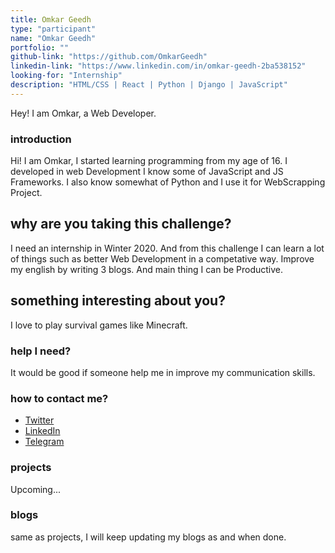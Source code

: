 ```yaml
---
title: Omkar Geedh
type: "participant"
name: "Omkar Geedh"
portfolio: ""
github-link: "https://github.com/OmkarGeedh"
linkedin-link: "https://www.linkedin.com/in/omkar-geedh-2ba538152"
looking-for: "Internship"
description: "HTML/CSS | React | Python | Django | JavaScript"
---
```


 Hey! I am Omkar, a Web Developer.

### introduction

Hi! I am Omkar, I started learning programming from my age of 16. I developed in web Development I know some of JavaScript and JS Frameworks. I also know somewhat of Python and I use it for WebScrapping Project.

## why are you taking this challenge?

I need an internship in Winter 2020. And from this challenge I can learn a lot of things such as better Web Development in a competative way. Improve my english by writing 3 blogs. And main thing I can be Productive.

## something interesting about you?

I love to play survival games like Minecraft.

### help I need?

It would be good if someone help me in improve my communication skills.

### how to contact me?

- [Twitter](https://twitter.com/geedh_omkar)
- [LinkedIn](https://www.linkedin.com/in/omkar-geedh-2ba538152)
- [Telegram](https://t.me/Omkar546)

### projects

Upcoming...


### blogs

same as projects, I will keep updating my blogs as and when done.

